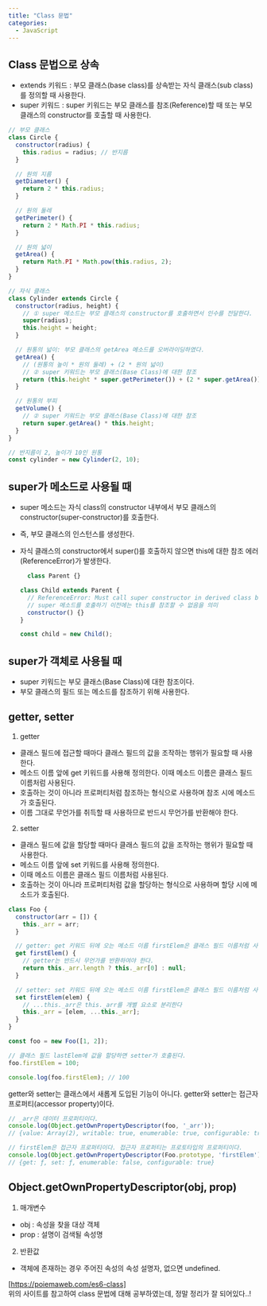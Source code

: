 ```yaml
---
title: "Class 문법"
categories:
  - JavaScript
---
```


## Class 문법으로 상속
- extends 키워드 : 부모 클래스(base class)를 상속받는 자식 클래스(sub class)를 정의할 때 사용한다.
- super 키워드 : super 키워드는 부모 클래스를 참조(Reference)할 때 또는 부모 클래스의 constructor를 호출할 때 사용한다.

```js
// 부모 클래스
class Circle {
  constructor(radius) {
    this.radius = radius; // 반지름
  }

  // 원의 지름
  getDiameter() {
    return 2 * this.radius;
  }

  // 원의 둘레
  getPerimeter() {
    return 2 * Math.PI * this.radius;
  }

  // 원의 넓이
  getArea() {
    return Math.PI * Math.pow(this.radius, 2);
  }
}
```

```js
// 자식 클래스
class Cylinder extends Circle {
  constructor(radius, height) {
    // ① super 메소드는 부모 클래스의 constructor를 호출하면서 인수를 전달한다.
    super(radius);
    this.height = height;
  }

  // 원통의 넓이: 부모 클래스의 getArea 메소드를 오버라이딩하였다.
  getArea() {
    // (원통의 높이 * 원의 둘레) + (2 * 원의 넓이)
    // ② super 키워드는 부모 클래스(Base Class)에 대한 참조
    return (this.height * super.getPerimeter()) + (2 * super.getArea());
  }

  // 원통의 부피
  getVolume() {
    // ② super 키워드는 부모 클래스(Base Class)에 대한 참조
    return super.getArea() * this.height;
  }
}

// 반지름이 2, 높이가 10인 원통
const cylinder = new Cylinder(2, 10);
```

## super가 메소드로 사용될 때
- super 메소드는 자식 class의 constructor 내부에서 부모 클래스의 constructor(super-constructor)를 호출한다. 
- 즉, 부모 클래스의 인스턴스를 생성한다. 
- 자식 클래스의 constructor에서 super()를 호출하지 않으면 this에 대한 참조 에러(ReferenceError)가 발생한다.

  ```js
    class Parent {}

  class Child extends Parent {
    // ReferenceError: Must call super constructor in derived class before accessing 'this' or returning from derived constructor
    // super 메소드를 호출하기 이전에는 this를 참조할 수 없음을 의미
    constructor() {}
  }

  const child = new Child();
  ```

## super가 객체로 사용될 때  
- super 키워드는 부모 클래스(Base Class)에 대한 참조이다.
- 부모 클래스의 필드 또는 메소드를 참조하기 위해 사용한다.
  
## getter, setter
1. getter
  - 클래스 필드에 접근할 때마다 클래스 필드의 값을 조작하는 행위가 필요할 때 사용한다. 
  - 메소드 이름 앞에 get 키워드를 사용해 정의한다. 이때 메소드 이름은 클래스 필드 이름처럼 사용된다.
  - 호출하는 것이 아니라 프로퍼티처럼 참조하는 형식으로 사용하며 참조 시에 메소드가 호출된다.
  - 이름 그대로 무언가를 취득할 때 사용하므로 반드시 무언가를 반환해야 한다.
  
2. setter
  - 클래스 필드에 값을 할당할 때마다 클래스 필드의 값을 조작하는 행위가 필요할 때 사용한다.
  - 메소드 이름 앞에 set 키워드를 사용해 정의한다.
  - 이때 메소드 이름은 클래스 필드 이름처럼 사용된다.
  - 호출하는 것이 아니라 프로퍼티처럼 값을 할당하는 형식으로 사용하며 할당 시에 메소드가 호출된다.
  
```js
class Foo {
  constructor(arr = []) {
    this._arr = arr;
  }

  // getter: get 키워드 뒤에 오는 메소드 이름 firstElem은 클래스 필드 이름처럼 사용된다.
  get firstElem() {
    // getter는 반드시 무언가를 반환하여야 한다.
    return this._arr.length ? this._arr[0] : null;
  }

  // setter: set 키워드 뒤에 오는 메소드 이름 firstElem은 클래스 필드 이름처럼 사용된다.
  set firstElem(elem) {
    // ...this._arr은 this._arr를 개별 요소로 분리한다
    this._arr = [elem, ...this._arr];
  }
}

const foo = new Foo([1, 2]);

// 클래스 필드 lastElem에 값을 할당하면 setter가 호출된다.
foo.firstElem = 100;

console.log(foo.firstElem); // 100
```

getter와 setter는 클래스에서 새롭게 도입된 기능이 아니다. getter와 setter는 접근자 프로퍼티(accessor property)이다.

```js
// _arr은 데이터 프로퍼티이다.
console.log(Object.getOwnPropertyDescriptor(foo, '_arr'));
// {value: Array(2), writable: true, enumerable: true, configurable: true}

// firstElem은 접근자 프로퍼티이다. 접근자 프로퍼티는 프로토타입의 프로퍼티이다.
console.log(Object.getOwnPropertyDescriptor(Foo.prototype, 'firstElem'));
// {get: ƒ, set: ƒ, enumerable: false, configurable: true}
```

## Object.getOwnPropertyDescriptor(obj, prop)
1. 매개변수<br>
  - obj : 속성을 찾을 대상 객체<br>
  - prop : 설명이 검색될 속성명
2. 반환값<br>
  - 객체에 존재하는 경우 주어진 속성의 속성 설명자, 없으면 undefined.
   

[https://poiemaweb.com/es6-class]  
위의 사이트를 참고하여 class 문법에 대해 공부하였는데, 정말 정리가 잘 되어있다..!
